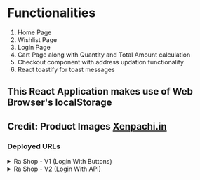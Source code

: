 # Functionalities

1. Home Page
2. Wishlist Page
3. Login Page
4. Cart Page along with Quantity and Total Amount calculation
5. Checkout component with address updation functionality
6. React toastify for toast messages

## This React Application makes use of Web Browser's localStorage

## Credit: Product Images <a href="https://www.xenpachi.in/" target="_blank">Xenpachi.in</a>

### Deployed URLs

<details>
<summary>Ra Shop - V1 (Login With Buttons)</summary>

Access the Artify V1 at [https://ra-shop-v1.vercel.app/](https://ra-shop-v1.vercel.app/)

</details>

<details>
<summary>Ra Shop - V2 (Login With API)</summary>

Access the Artify V1 at [https://ra-shop-v2.vercel.app/](https://ra-shop-v2.vercel.app/)

</details>

